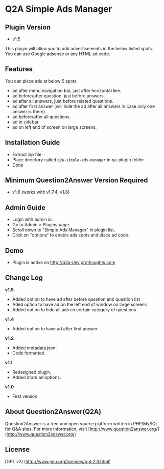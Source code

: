 Q2A Simple Ads Manager
======================

Plugin Version
--------------
- v1.5

This plugin will allow you to add advertisements in the below listed spots. You can use Google adsense or any HTML ad code. 

Features
--------
You can place ads at below 5 spots
- ad after menu navigation bar, just after horizontal line.
- ad before/after question, just before answers.
- ad after all answers, just before related questions.
- ad after first answer (will hide the ad after all answers in case only one answer is there)
- ad before/after all questions.
- ad in sidebar.
- ad on left end of screen on large screens.

Installation Guide
------------------
- Extract zip file.
- Place directory called `q2a-simple-ads-manager` in qa-plugin folder.
- Done

Minimum Question2Answer Version Required
----------------------------------------
- v1.6 (works with v1.7.4, v1.8)

Admin Guide
-----------
- Login with admin id.
- Go to Admin > Plugins page.
- Scroll down to "Simple Ads Manager" in plugin list.
- Click on "options" to enable ads spots and place ad code.

Demo
----
- Plugin is active on http://q2a-dev.prothoughts.com

Change Log
----------
**v1.5**
* Added option to have ad after before question and question list
* Aded option to have ad on the left end of window on large screens
* Added option to hide all ads on certain category of questions

**v1.4**
* Added option to have ad after first answer

**v1.2**
* Added metadata.json.
* Code formatted.

**v1.1**
* Redesigned plugin.
* Added more ad options.

**v1.0**
* First version.

About Question2Answer(Q2A)
---------------------
Question2Answer is a free and open source platform written in PHP/MySQL for Q&A sites. For more information, visit [http://www.question2answer.org/](http://www.question2answer.org/)

License
-------
[GPL v2] (http://www.gnu.org/licenses/gpl-2.0.html)
